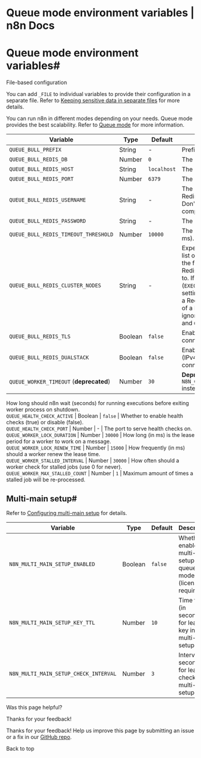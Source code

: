 # Queue mode environment variables | n8n Docs

[ ](https://github.com/n8n-io/n8n-docs/edit/main/docs/hosting/configuration/environment-variables/queue-mode.md "Edit this page")

# Queue mode environment variables#

File-based configuration

You can add `_FILE` to individual variables to provide their configuration in a separate file. Refer to [Keeping sensitive data in separate files](../../configuration-methods/#keeping-sensitive-data-in-separate-files) for more details.

You can run n8n in different modes depending on your needs. Queue mode provides the best scalability. Refer to [Queue mode](../../../scaling/queue-mode/) for more information.

Variable | Type | Default | Description  
---|---|---|---  
`QUEUE_BULL_PREFIX` | String | - | Prefix to use for all queue keys.  
`QUEUE_BULL_REDIS_DB` | Number | `0` | The Redis database used.  
`QUEUE_BULL_REDIS_HOST` | String | `localhost` | The Redis host.  
`QUEUE_BULL_REDIS_PORT` | Number | `6379` | The Redis port used.  
`QUEUE_BULL_REDIS_USERNAME` | String | - | The Redis username (needs Redis version 6 or above). Don't define it for Redis < 6 compatibility  
`QUEUE_BULL_REDIS_PASSWORD` | String | - | The Redis password.  
`QUEUE_BULL_REDIS_TIMEOUT_THRESHOLD` | Number | `10000` | The Redis timeout threshold (in ms).  
`QUEUE_BULL_REDIS_CLUSTER_NODES` | String | - | Expects a comma-separated list of Redis Cluster nodes in the format `host:port`, for the Redis client to initially connect to. If running in queue mode (`EXECUTIONS_MODE = queue`), setting this variable will create a Redis Cluster client instead of a Redis client, and n8n will ignore `QUEUE_BULL_REDIS_HOST` and `QUEUE_BULL_REDIS_PORT`.  
`QUEUE_BULL_REDIS_TLS` | Boolean | `false` | Enable TLS on Redis connections.  
`QUEUE_BULL_REDIS_DUALSTACK` | Boolean | `false` | Enable dual-stack support (IPv4 and IPv6) on Redis connections.  
`QUEUE_WORKER_TIMEOUT` (**deprecated**) | Number | `30` | **Deprecated** Use `N8N_GRACEFUL_SHUTDOWN_TIMEOUT` instead.  
  
How long should n8n wait (seconds) for running executions before exiting worker process on shutdown.  
`QUEUE_HEALTH_CHECK_ACTIVE` | Boolean | `false` | Whether to enable health checks (true) or disable (false).  
`QUEUE_HEALTH_CHECK_PORT` | Number | - | The port to serve health checks on.  
`QUEUE_WORKER_LOCK_DURATION` | Number | `30000` | How long (in ms) is the lease period for a worker to work on a message.  
`QUEUE_WORKER_LOCK_RENEW_TIME` | Number | `15000` | How frequently (in ms) should a worker renew the lease time.  
`QUEUE_WORKER_STALLED_INTERVAL` | Number | `30000` | How often should a worker check for stalled jobs (use 0 for never).  
`QUEUE_WORKER_MAX_STALLED_COUNT` | Number | `1` | Maximum amount of times a stalled job will be re-processed.  
  
## Multi-main setup#

Refer to [Configuring multi-main setup](../../../scaling/queue-mode/#configuring-multi-main-setup) for details.

Variable | Type | Default | Description  
---|---|---|---  
`N8N_MULTI_MAIN_SETUP_ENABLED` | Boolean | `false` | Whether to enable multi-main setup for queue mode (license required).  
`N8N_MULTI_MAIN_SETUP_KEY_TTL` | Number | `10` | Time to live (in seconds) for leader key in multi-main setup.  
`N8N_MULTI_MAIN_SETUP_CHECK_INTERVAL` | Number | `3` | Interval (in seconds) for leader check in multi-main setup.  
Was this page helpful? 

Thanks for your feedback! 

Thanks for your feedback! Help us improve this page by submitting an issue or a fix in our [GitHub repo](https://github.com/n8n-io/n8n-docs). 

Back to top
